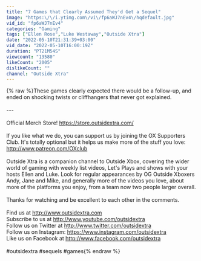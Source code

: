 ```yaml
---
title: "7 Games that Clearly Assumed They'd Get a Sequel"
image: "https:\/\/i.ytimg.com\/vi\/fp6aWJ7nEv4\/hqdefault.jpg"
vid_id: "fp6aWJ7nEv4"
categories: "Gaming"
tags: ["Ellen Rose","Luke Westaway","Outside Xtra"]
date: "2022-05-10T21:31:39+03:00"
vid_date: "2022-05-10T16:00:19Z"
duration: "PT21M54S"
viewcount: "13580"
likeCount: "2005"
dislikeCount: ""
channel: "Outside Xtra"
---
```

{% raw %}These games clearly expected there would be a follow-up, and ended on shocking twists or cliffhangers that never got explained.<br /><br />---<br /><br />Official Merch Store! <a rel="nofollow" target="blank" href="https://store.outsidextra.com/">https://store.outsidextra.com/</a><br /><br />If you like what we do, you can support us by joining the OX Supporters Club. It's totally optional but it helps us make more of the stuff you love: <a rel="nofollow" target="blank" href="http://www.patreon.com/OXclub">http://www.patreon.com/OXclub</a><br /><br />Outside Xtra is a companion channel to Outside Xbox, covering the wider world of gaming with weekly list videos, Let's Plays and shows with your hosts Ellen and Luke. Look for regular appearances by OG Outside Xboxers Andy, Jane and Mike, and generally more of the videos you love, about more of the platforms you enjoy, from a team now two people larger overall.<br /><br />Thanks for watching and be excellent to each other in the comments.<br /><br />Find us at <a rel="nofollow" target="blank" href="http://www.outsidextra.com">http://www.outsidextra.com</a><br />Subscribe to us at <a rel="nofollow" target="blank" href="http://www.youtube.com/outsidextra">http://www.youtube.com/outsidextra</a><br />Follow us on Twitter at <a rel="nofollow" target="blank" href="http://www.twitter.com/outsidextra">http://www.twitter.com/outsidextra</a><br />Follow us on Instagram: <a rel="nofollow" target="blank" href="https://www.instagram.com/outsidextra">https://www.instagram.com/outsidextra</a><br />Like us on Facebook at <a rel="nofollow" target="blank" href="http://www.facebook.com/outsidextra">http://www.facebook.com/outsidextra</a><br /><br />#outsidextra #sequels #games{% endraw %}
